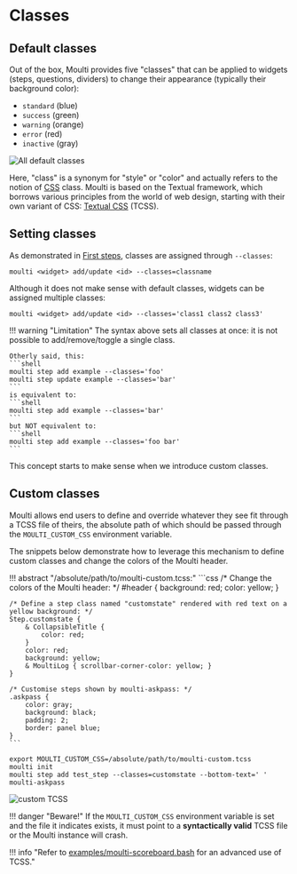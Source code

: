 # Classes

## Default classes

Out of the box, Moulti provides five "classes" that can be applied to widgets (steps, questions, dividers) to change their appearance (typically their background color):

- `standard` (blue)
- `success` (green)
- `warning` (orange)
- `error` (red)
- `inactive` (gray)

![All default classes](assets/images/all-classes.svg)

Here, "class" is a synonym for "style" or "color" and actually refers to the notion of [CSS](https://en.wikipedia.org/wiki/CSS) class.
Moulti is based on the Textual framework, which borrows various principles from the world of web design, starting with their own variant of CSS: [Textual CSS](https://textual.textualize.io/guide/CSS/) (TCSS).

## Setting classes

As demonstrated in [First steps](first-steps.md), classes are assigned through `--classes`:

`moulti <widget> add/update <id> --classes=classname`

Although it does not make sense with default classes, widgets can be assigned multiple classes:

`moulti <widget> add/update <id> --classes='class1 class2 class3'`

!!! warning "Limitation"
    The syntax above sets all classes at once: it is not possible to add/remove/toggle a single class.

    Otherly said, this:
    ```shell
    moulti step add example --classes='foo'
    moulti step update example --classes='bar'
    ```
    is equivalent to:
    ```shell
    moulti step add example --classes='bar'
    ```
    but NOT equivalent to:
    ```shell
    moulti step add example --classes='foo bar'
    ```

This concept starts to make sense when we introduce custom classes.

## Custom classes

Moulti allows end users to define and override whatever they see fit through a TCSS file of theirs, the absolute path of which should be passed through the `MOULTI_CUSTOM_CSS` environment variable.

The snippets below demonstrate how to leverage this mechanism to define custom classes and change the colors of the Moulti header.

!!! abstract "/absolute/path/to/moulti-custom.tcss:"
    ```css
    /* Change the colors of the Moulti header: */
    #header {
        background: red;
        color: yellow;
    }

    /* Define a step class named "customstate" rendered with red text on a yellow background: */
    Step.customstate {
        & CollapsibleTitle {
            color: red;
        }
        color: red;
        background: yellow;
        & MoultiLog { scrollbar-corner-color: yellow; }
    }
    
    /* Customise steps shown by moulti-askpass: */
    .askpass {
        color: gray;
        background: black;
        padding: 2;
        border: panel blue;
    }
    ```

```shell
export MOULTI_CUSTOM_CSS=/absolute/path/to/moulti-custom.tcss
moulti init
moulti step add test_step --classes=customstate --bottom-text=' '
moulti-askpass
```

![custom TCSS](assets/images/custom-tcss.svg)

!!! danger "Beware!"
    If the `MOULTI_CUSTOM_CSS` environment variable is set and the file it indicates exists,
    it must point to a **syntactically valid** TCSS file or the Moulti instance will crash.

!!! info "Refer to [examples/moulti-scoreboard.bash](https://github.com/xavierog/moulti/blob/master/examples/moulti-scoreboard.bash) for an advanced use of TCSS."
